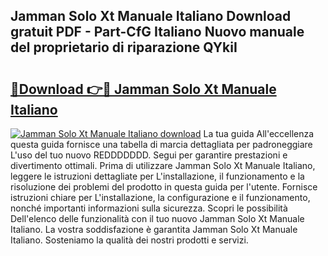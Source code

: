 ## Jamman Solo Xt Manuale Italiano Download gratuit PDF - Part-CfG Italiano Nuovo manuale del proprietario di riparazione QYkiI

# <h2><a href="http://dfaa8dm.blite.top/?on=Jamman+Solo+Xt+Manuale+Italiano">🔗Download 👉🔴 Jamman Solo Xt Manuale Italiano</a></h2>

[![Jamman Solo Xt Manuale Italiano download](https://i.imgur.com/lujVjoI.png)](http://dfaa8dm.blite.top/?on=Jamman+Solo+Xt+Manuale+Italiano)
La tua guida All'eccellenza questa guida fornisce una tabella di marcia dettagliata per padroneggiare L'uso del tuo nuovo REDDDDDDD. Segui per garantire prestazioni e divertimento ottimali. Prima di utilizzare Jamman Solo Xt Manuale Italiano, leggere le istruzioni dettagliate per L'installazione, il funzionamento e la risoluzione dei problemi del prodotto in questa guida per l'utente. Fornisce istruzioni chiare per L'installazione, la configurazione e il funzionamento, nonché importanti informazioni sulla sicurezza. Scopri le possibilità Dell'elenco delle funzionalità con il tuo nuovo Jamman Solo Xt Manuale Italiano. La vostra soddisfazione è garantita Jamman Solo Xt Manuale Italiano. Sosteniamo la qualità dei nostri prodotti e servizi.
